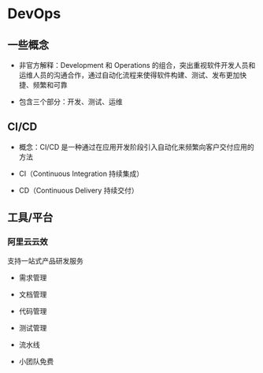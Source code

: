 # DevOps

## 一些概念

- 非官方解释：Development 和 Operations 的组合，突出重视软件开发人员和运维人员的沟通合作，通过自动化流程来使得软件构建、测试、发布更加快捷、频繁和可靠

- 包含三个部分：开发、测试、运维

## CI/CD

- 概念：CI/CD 是一种通过在应用开发阶段引入自动化来频繁向客户交付应用的方法

- CI（Continuous Integration 持续集成）

- CD（Continuous Delivery 持续交付）

## 工具/平台

### 阿里云云效

支持一站式产品研发服务

- 需求管理

- 文档管理

- 代码管理

- 测试管理

- 流水线

- 小团队免费
